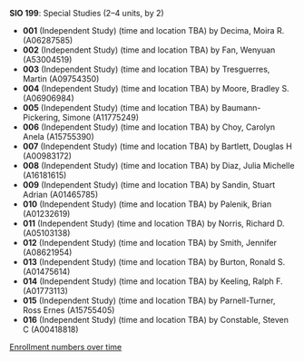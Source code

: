 **SIO 199**: Special Studies (2–4 units, by 2)

- **001** (Independent Study) (time and location TBA) by Decima, Moira R. (A06287585)
- **002** (Independent Study) (time and location TBA) by Fan, Wenyuan (A53004519)
- **003** (Independent Study) (time and location TBA) by Tresguerres, Martin (A09754350)
- **004** (Independent Study) (time and location TBA) by Moore, Bradley S. (A06906984)
- **005** (Independent Study) (time and location TBA) by Baumann-Pickering, Simone (A11775249)
- **006** (Independent Study) (time and location TBA) by Choy, Carolyn Anela (A15755390)
- **007** (Independent Study) (time and location TBA) by Bartlett, Douglas H (A00983172)
- **008** (Independent Study) (time and location TBA) by Diaz, Julia Michelle (A16181615)
- **009** (Independent Study) (time and location TBA) by Sandin, Stuart Adrian (A01465785)
- **010** (Independent Study) (time and location TBA) by Palenik, Brian (A01232619)
- **011** (Independent Study) (time and location TBA) by Norris, Richard D. (A05103138)
- **012** (Independent Study) (time and location TBA) by Smith, Jennifer (A08621954)
- **013** (Independent Study) (time and location TBA) by Burton, Ronald S. (A01475614)
- **014** (Independent Study) (time and location TBA) by Keeling, Ralph F. (A01773113)
- **015** (Independent Study) (time and location TBA) by Parnell-Turner, Ross Ernes (A15755405)
- **016** (Independent Study) (time and location TBA) by Constable, Steven C (A00418818)

[Enrollment numbers over time](./SIO199.tsv)

